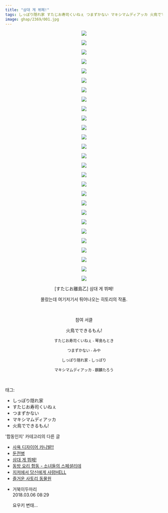 ```yaml
---
title: "삼대 게 뷔페!"
tags: しっぽり隠れ家 すたじお寿司くいねぇ つまずかない マキシマムディアッカ 火鳥でできるもん! すたじお離島乙 합동인지
image: ghap/2369/001.jpg
---
```

<div class="article">
<p style="text-align: center; clear: none; float: none;"><img src="{{ site.nasurl }}/ghap/2369/001.jpg"/></p>
<p style="text-align: center; clear: none; float: none;"><img src="{{ site.nasurl }}/ghap/2369/002.jpg"/></p>
<p style="text-align: center; clear: none; float: none;"><img src="{{ site.nasurl }}/ghap/2369/003.jpg"/></p>
<p style="text-align: center; clear: none; float: none;"><img src="{{ site.nasurl }}/ghap/2369/004.jpg"/></p>
<p style="text-align: center; clear: none; float: none;"><img src="{{ site.nasurl }}/ghap/2369/005.jpg"/></p>
<p style="text-align: center; clear: none; float: none;"><img src="{{ site.nasurl }}/ghap/2369/006.jpg"/></p>
<p style="text-align: center; clear: none; float: none;"><img src="{{ site.nasurl }}/ghap/2369/007.jpg"/></p>
<p style="text-align: center; clear: none; float: none;"><img src="{{ site.nasurl }}/ghap/2369/008.jpg"/></p>
<p style="text-align: center; clear: none; float: none;"><img src="{{ site.nasurl }}/ghap/2369/009.jpg"/></p>
<p style="text-align: center; clear: none; float: none;"><img src="{{ site.nasurl }}/ghap/2369/010.jpg"/></p>
<p style="text-align: center; clear: none; float: none;"><img src="{{ site.nasurl }}/ghap/2369/011.jpg"/></p>
<p style="text-align: center; clear: none; float: none;"><img src="{{ site.nasurl }}/ghap/2369/012.jpg"/></p>
<p style="text-align: center; clear: none; float: none;"><img src="{{ site.nasurl }}/ghap/2369/013.jpg"/></p>
<p style="text-align: center; clear: none; float: none;"><img src="{{ site.nasurl }}/ghap/2369/014.jpg"/></p>
<p style="text-align: center; clear: none; float: none;"><img src="{{ site.nasurl }}/ghap/2369/015.jpg"/></p>
<p style="text-align: center; clear: none; float: none;"><img src="{{ site.nasurl }}/ghap/2369/016.jpg"/></p>
<p style="text-align: center; clear: none; float: none;"><img src="{{ site.nasurl }}/ghap/2369/017.jpg"/></p>
<p style="text-align: center; clear: none; float: none;"><img src="{{ site.nasurl }}/ghap/2369/018.jpg"/></p>
<p style="text-align: center; clear: none; float: none;"><img src="{{ site.nasurl }}/ghap/2369/019.jpg"/></p>
<p style="text-align: center; clear: none; float: none;"><img src="{{ site.nasurl }}/ghap/2369/020.jpg"/></p>
<p style="text-align: center; clear: none; float: none;"><img src="{{ site.nasurl }}/ghap/2369/021.jpg"/></p>
<p style="text-align: center; clear: none; float: none;"><img src="{{ site.nasurl }}/ghap/2369/022.jpg"/></p>
<p style="text-align: center; clear: none; float: none;"><img src="{{ site.nasurl }}/ghap/2369/023.jpg"/></p>
<p style="text-align: center; clear: none; float: none;"><img src="{{ site.nasurl }}/ghap/2369/024.jpg"/></p>
<p style="text-align: center; clear: none; float: none;"><img src="{{ site.nasurl }}/ghap/2369/025.jpg"/></p>
<p style="text-align: center; clear: none; float: none;"><img src="{{ site.nasurl }}/ghap/2369/026.jpg"/></p>
<p style="text-align: center; clear: none; float: none;"><img src="{{ site.nasurl }}/ghap/2369/027.jpg"/></p>
<p style="text-align: center; clear: none; float: none;">[すたじお離島乙] 삼대 게 뷔페!</p>
<p style="text-align: center; clear: none; float: none;">몰랐는데 여기저기서 튀어나오는 히토리의 작품.</p>
<p style="text-align: center; clear: none; float: none;"><br/></p>
<p style="text-align: center; clear: none; float: none;">참여 서클</p>
<p style="text-align: center; clear: none; float: none;">火鳥でできるもん!</p>
<p style="text-align: center; clear: none; float: none;"><span style="font-family: Arial, 돋움, Dotum, AppleGothic, sans-serif; font-size: 12px;">すたじお寿司くいねぇ - 琴島もとき</span></p>
<p style="text-align: center; clear: none; float: none;"><span style="font-family: Arial, 돋움, Dotum, AppleGothic, sans-serif; font-size: 12px;">つまずかない - みや</span></p>
<p style="text-align: center; clear: none; float: none;"><span style="font-family: Arial, 돋움, Dotum, AppleGothic, sans-serif; font-size: 12px;">しっぽり隠れ家 - しっぽり</span></p>
<p style="text-align: center; clear: none; float: none;"><span style="font-family: Arial, 돋움, Dotum, AppleGothic, sans-serif; font-size: 12px;">マキシマムディアッカ - 麒麟たろう</span></p>
<p><br/></p>
</div><div class="tagTrail">
<p>태그: </p>
<ul>
<li>しっぽり隠れ家</li>
<li>すたじお寿司くいねぇ</li>
<li>つまずかない</li>
<li>マキシマムディアッカ</li>
<li>火鳥でできるもん!</li>
</ul>
</div><div class="another">
<p>'합동인지' 카테고리의 다른 글</p>
<ul>
<li><a href="/2016-09-28-ghap_2379">사욕 디자이어 카니발!!</a></li>
<li><a href="/2016-09-28-ghap_2374">둔전병</a></li>
<li><a href="/2016-09-27-ghap_2369">삼대 게 뷔페!</a></li>
<li><a href="/2016-09-26-ghap_2349">동방 요리 합동 - 소녀들의 스페셜리테</a></li>
<li><a href="/2016-09-25-ghap_2342">지저에서 당신에게 사랑HELL</a></li>
<li><a href="/2016-09-25-ghap_2340">즐거운 사토리 동물원</a></li>
</ul>
</div><div class="cb_module cb_fluid">
<div class="cb_wrt cb_profile">
<div class="comment">
<ul>
<li class="cb_thumb_off" id="comment15213512">
<div class="cb_comment_area">
<div class="cb_info_area">
<div class="cb_section">
<span class="cb_nick_name">거북이두마리</span>
</div>
<div class="cb_section">
<span class="cb_date">2018.03.06 08:29 </span>
</div>
</div>
<div class="cb_dsc_comment">
<p class="cb_dsc">
											요우키 변태...
										</p>
</div>
</div></li>
</ul>
</div>
</div><!-- commentList close -->
</div>